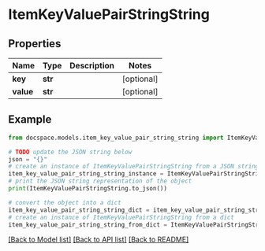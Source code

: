 # ItemKeyValuePairStringString


## Properties

Name | Type | Description | Notes
------------ | ------------- | ------------- | -------------
**key** | **str** |  | [optional] 
**value** | **str** |  | [optional] 

## Example

```python
from docspace.models.item_key_value_pair_string_string import ItemKeyValuePairStringString

# TODO update the JSON string below
json = "{}"
# create an instance of ItemKeyValuePairStringString from a JSON string
item_key_value_pair_string_string_instance = ItemKeyValuePairStringString.from_json(json)
# print the JSON string representation of the object
print(ItemKeyValuePairStringString.to_json())

# convert the object into a dict
item_key_value_pair_string_string_dict = item_key_value_pair_string_string_instance.to_dict()
# create an instance of ItemKeyValuePairStringString from a dict
item_key_value_pair_string_string_from_dict = ItemKeyValuePairStringString.from_dict(item_key_value_pair_string_string_dict)
```
[[Back to Model list]](../README.md#documentation-for-models) [[Back to API list]](../README.md#documentation-for-api-endpoints) [[Back to README]](../README.md)


